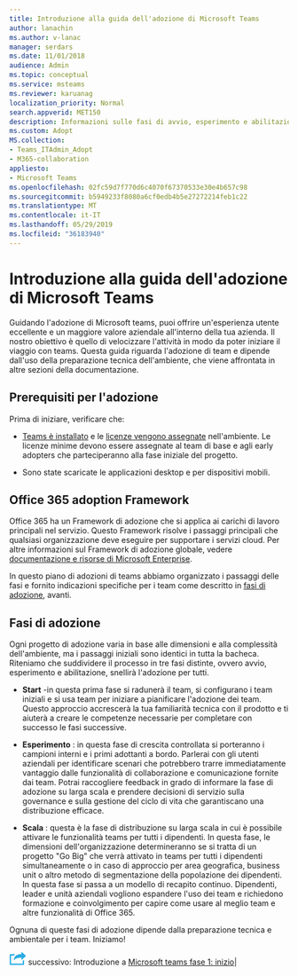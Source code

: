 ```yaml
---
title: Introduzione alla guida dell'adozione di Microsoft Teams
author: lanachin
ms.author: v-lanac
manager: serdars
ms.date: 11/01/2018
audience: Admin
ms.topic: conceptual
ms.service: msteams
ms.reviewer: karuanag
localization_priority: Normal
search.appverid: MET150
description: Informazioni sulle fasi di avvio, esperimento e abilitazione dell'adozione di Microsoft teams.
ms.custom: Adopt
MS.collection:
- Teams_ITAdmin_Adopt
- M365-collaboration
appliesto:
- Microsoft Teams
ms.openlocfilehash: 02fc59d7f770d6c4070f67370533e30e4b657c98
ms.sourcegitcommit: b5949233f8080a6cf0edb4b5e27272214feb1c22
ms.translationtype: MT
ms.contentlocale: it-IT
ms.lasthandoff: 05/29/2019
ms.locfileid: "36183940"
---
```

# <a name="get-started-driving-adoption-of-microsoft-teams"></a>Introduzione alla guida dell'adozione di Microsoft Teams

Guidando l'adozione di Microsoft teams, puoi offrire un'esperienza utente eccellente e un maggiore valore aziendale all'interno della tua azienda. Il nostro obiettivo è quello di velocizzare l'attività in modo da poter iniziare il viaggio con teams. Questa guida riguarda l'adozione di team e dipende dall'uso della preparazione tecnica dell'ambiente, che viene affrontata in altre sezioni della documentazione.

## <a name="adoption-prerequisites"></a>Prerequisiti per l'adozione

Prima di iniziare, verificare che:

- [Teams è installato](get-clients.md) e le [licenze vengono assegnate](office-365-licensing.md) nell'ambiente. Le licenze minime devono essere assegnate al team di base e agli early adopters che parteciperanno alla fase iniziale del progetto.

- Sono state scaricate le applicazioni desktop e per dispositivi mobili. 

## <a name="office-365-adoption-framework"></a>Office 365 adoption Framework

Office 365 ha un Framework di adozione che si applica ai carichi di lavoro principali nel servizio. Questo Framework risolve i passaggi principali che qualsiasi organizzazione deve eseguire per supportare i servizi cloud. Per altre informazioni sul Framework di adozione globale, vedere [documentazione e risorse di Microsoft Enterprise](https://aka.ms/O365AdoptionHub). 

In questo piano di adozioni di teams abbiamo organizzato i passaggi delle fasi e fornito indicazioni specifiche per i team come descritto in [fasi di adozione](#adoption-phases), avanti.

## <a name="adoption-phases"></a>Fasi di adozione 

Ogni progetto di adozione varia in base alle dimensioni e alla complessità dell'ambiente, ma i passaggi iniziali sono identici in tutta la bacheca. Riteniamo che suddividere il processo in tre fasi distinte, ovvero avvio, esperimento e abilitazione, snellirà l'adozione per tutti.  

- **Start** -in questa prima fase si radunerà il team, si configurano i team iniziali e si usa team per iniziare a pianificare l'adozione dei team. Questo approccio accrescerà la tua familiarità tecnica con il prodotto e ti aiuterà a creare le competenze necessarie per completare con successo le fasi successive. 

- **Esperimento** : in questa fase di crescita controllata si porteranno i campioni interni e i primi adottanti a bordo. Parlerai con gli utenti aziendali per identificare scenari che potrebbero trarre immediatamente vantaggio dalle funzionalità di collaborazione e comunicazione fornite dai team. Potrai raccogliere feedback in grado di informare la fase di adozione su larga scala e prendere decisioni di servizio sulla governance e sulla gestione del ciclo di vita che garantiscano una distribuzione efficace.

- **Scala** : questa è la fase di distribuzione su larga scala in cui è possibile attivare le funzionalità teams per tutti i dipendenti. In questa fase, le dimensioni dell'organizzazione determineranno se si tratta di un progetto "Go Big" che verrà attivato in teams per tutti i dipendenti simultaneamente o in caso di approccio per area geografica, business unit o altro metodo di segmentazione della popolazione dei dipendenti. In questa fase si passa a un modello di recapito continuo. Dipendenti, leader e unità aziendali vogliono espandere l'uso dei team e richiedono formazione e coinvolgimento per capire come usare al meglio team e altre funzionalità di Office 365.   

Ognuna di queste fasi di adozione dipende dalla preparazione tecnica e ambientale per i team. Iniziamo!


![Icona che rappresenta il passaggio](media/teams-adoption-next-icon.png) successivo: Introduzione a [Microsoft teams fase 1: inizio](teams-adoption-phase1.md)|
